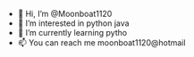 - 👋 Hi, I’m @Moonboat1120
- 👀 I’m interested in python java
- 🌱 I’m currently learning pytho
- 📫 You can reach me moonboat1120@hotmail

<!---
Moonboat1120/Moonboat1120 is a ✨ special ✨ repository because its `README.md` (this file) appears on your GitHub profile.
You can click the Preview link to take a look at your changes.
--->
